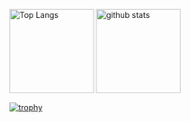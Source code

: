 <p align="left"> 
  <img alt="Top Langs" height="150px" src="https://github-readme-stats.vercel.app/api/top-langs/?username=YoshiHyoda&layout=compact&count_private=true&show_icons=true&theme=onedark" />
  <img alt="github stats" height="150px" src="https://github-readme-stats.vercel.app/api?username=YoshiHyoda&count_private=true&show_icons=true&show_icons=true&theme=onedark" />
</p>

[![trophy](https://github-profile-trophy.vercel.app/?username=YoshiHyoda&theme=onedark&column=7
)](https://github.com/ryo-ma/github-profile-trophy)
